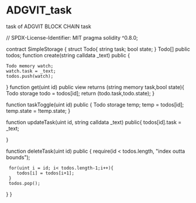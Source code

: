 # ADGVIT_task
task of ADGVIT
BLOCK CHAIN task

// SPDX-License-Identifier: MIT
pragma solidity ^0.8.0;

contract SimpleStorage {
    struct Todo{
        string task;
        bool state;
    }
  Todo[] public todos;
  function create(string calldata _text) public {
    
    Todo memory watch;
    watch.task = _text;
    todos.push(watch);
  }
  function get(uint id) public view returns (string memory task,bool state){
    Todo storage todo = todos[id];
    return (todo.task,todo.state);
  }

  function taskToggle(uint id) public {
    Todo storage temp;
    temp = todos[id];
   temp.state = !temp.state;
  }

  function updateTask(uint id, string calldata _text) public{
         todos[id].task = _text;
         
  }

  function deleteTask(uint id) public {
    require(id < todos.length, "index outta bounds");

     for(uint i = id; i< todos.length-1;i++){
        todos[i] = todos[i+1];
     }
     todos.pop();
  }
}
